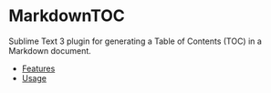 # MarkdownTOC

Sublime Text 3 plugin for generating a Table of Contents (TOC) in a Markdown document.

- [Features](https://github.com/naokazuterada/MarkdownTOC#features)
- [Usage](https://github.com/naokazuterada/MarkdownTOC#usage)
